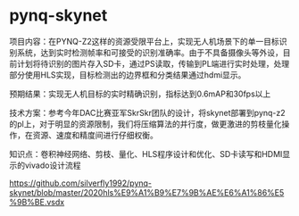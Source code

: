 # pynq-skynet
项目内容：在PYNQ-Z2这样的资源受限平台上，实现无人机场景下的单一目标识别系统，达到实时检测帧率和可接受的识别准确率。由于不具备摄像头等外设，目前计划将待识别的图片存入SD卡，通过PS读取，传输到PL端进行实时处理，处理部分使用HLS实现，目标检测出的边界框和分类结果通过hdmi显示。

预期结果：实现无人机目标的实时精确识别，指标达到0.6mAP和30fps以上

技术方案：参考今年DAC比赛亚军SkrSkr团队的设计，将skynet部署到pynq-z2的pl上，对于明显的资源限制，我们将压缩算法的并行度，做更激进的剪枝量化操作，在资源、速度和精度间进行仔细权衡。

知识点：卷积神经网络、剪枝、量化、HLS程序设计和优化、SD卡读写和HDMI显示的vivado设计流程

https://github.com/silverfly1992/pynq-skynet/blob/master/2020hls%E9%A1%B9%E7%9B%AE%E6%A1%86%E5%9B%BE.vsdx

